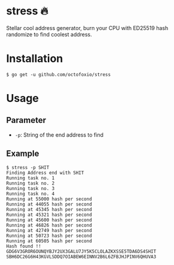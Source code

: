 # stress 🔥
Stellar cool address generator, burn your CPU with ED25519 hash randomize to find coolest address.


# Installation
```
$ go get -u github.com/octofoxio/stress
```

# Usage
## Parameter
- `-p`: String of the end address to find

## Example
```
$ stress -p SHIT
Finding Address end with SHIT
Running task no. 1
Running task no. 2
Running task no. 3
Running task no. 4
Running at 55000 hash per second
Running at 44055 hash per second
Running at 45345 hash per second
Running at 45321 hash per second
Running at 45600 hash per second
Running at 46826 hash per second
Running at 42749 hash per second
Running at 50723 hash per second
Running at 60505 hash per second
Hash found !!
GDG6V3GROR6OUNQYBJY2UX3GALU7JY5K5CLOLAZKXSSE5TDA6DS4SHIT
SBH6DC26G6H43KGVLSDDQ7OIABEW6EINNV2B6L6ZFBJHJPINV6QHUVA3
```
